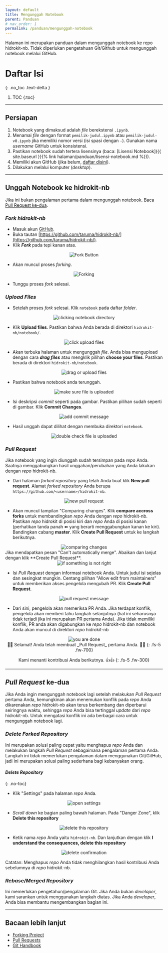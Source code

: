 ```yaml
---
layout: default
title: Mengunggah Notebook
parent: Panduan
# nav_order: 1
permalink: /panduan/mengunggah-notebook
---
```


Halaman ini merupakan panduan dalam mengunggah notebook ke repo hidrokit-nb. Tidak diperlukan pengetahuan Git/Github untuk mengunggah notebook melalui GitHub.

# Daftar Isi
{: .no_toc .text-delta }

1. TOC
{:toc}

---
## Persiapan

1. Notebook yang dimaksud adalah _file_ berekstensi `.ipynb`.
1. Menamai _file_ dengan format `pemilik-judul.ipynb` atau `pemilik-judul-v0.ipynb` jika memiliki nomor versi (isi spasi dengan `-`). Gunakan nama _username_ GitHub untuk konsistensi.
1. Pastikan notebook sudah tertera lisensinya (baca: [Lisensi Notebook]({{ site.baseurl }}{% link halaman/panduan/lisensi-notebook.md %})).
1. Memiliki akun GitHub (jika belum, [daftar disini](https://github.com/join)).
1. Dilakukan melalui komputer (_desktop_).

---
## Unggah Notebook ke hidrokit-nb

Jika ini bukan pengalaman pertama dalam mengunggah notebook. Baca [Pull Request ke-dua](#pull-request-ke-dua).

### *Fork hidrokit-nb*
- Masuk akun [GitHub](https://github.com/login).
- Buka tautan [https://github.com/taruma/hidrokit-nb/](https://github.com/taruma/hidrokit-nb/).
- Klik ___Fork___ pada tepi kanan atas.
<div align="center">
    <img src="{{ site.baseurl }}/assets/images/panduan/unggah_notebook_00.png" alt="Fork Button"><br>
</div>

- Akan muncul proses _forking_.
<div align="center">
    <img src="{{ site.baseurl }}/assets/images/panduan/unggah_notebook_01.png" alt="Forking"><br>
</div>

- Tunggu proses _fork_ selesai.

### _Upload Files_
- Setelah proses _fork_ selesai. Klik `notebook` pada daftar _folder_.
<div align="center">
    <img src="{{ site.baseurl }}/assets/images/panduan/unggah_notebook_02.png" alt="clicking notebook directory"><br>
</div>

- Klik __Upload files__. Pastikan bahwa Anda berada di direktori `hidrokit-nb/notebook/`.
<div align="center">
    <img src="{{ site.baseurl }}/assets/images/panduan/unggah_notebook_03.png" alt="click upload files"><br>
</div>

- Akan terbuka halaman untuk mengunggah _file_. Anda bisa mengupload dengan cara ___drag files___ atau mengklik pilihan __choose your files__. Pastikan berada di direktori `hidrokit-nb/notebook`.
<div align="center">
    <img src="{{ site.baseurl }}/assets/images/panduan/unggah_notebook_04.png" alt="drag or upload files"><br>
</div>

- Pastikan bahwa notebook anda terunggah.
<div align="center">
    <img src="{{ site.baseurl }}/assets/images/panduan/unggah_notebook_05.png" alt="make sure file is uploaded"><br>
</div>

- Isi deskripsi _commit_ seperti pada gambar. Pastikan pilihan sudah seperti di gambar. Klik **Commit Changes**. 
<div align="center">
    <img src="{{ site.baseurl }}/assets/images/panduan/unggah_notebook_06.png" alt="add commit message"><br>
</div>

- Hasil unggah dapat dilihat dengan membuka direktori `notebook`.
<div align="center">
    <img src="{{ site.baseurl }}/assets/images/panduan/unggah_notebook_07.png" alt="double check file is uploaded"><br>
</div>

### _Pull Request_

Jika notebook yang ingin diunggah sudah tersimpan pada _repo_ Anda. Saatnya menggabungkan hasil unggahan/perubahan yang Anda lakukan dengan _repo_ hidrokit-nb. 

- Dari halaman _forked repository_ yang telah Anda buat klik **New pull request**. Alamat _forked repository_ Anda berupa `https://github.com/<username>/hidrokit-nb`.
<div align="center">
    <img src="{{ site.baseurl }}/assets/images/panduan/unggah_notebook_08.png" alt="new pull request"><br>
</div>

- Akan muncul tampilan "Comparing changes". Klik **compare accross forks** untuk membandingkan _repo_ Anda dengan _repo_ hidrokit-nb. Pastikan _repo_ hidrokit di posisi kiri dan _repo_ Anda di posisi kanan (perhatikan tanda panah ⬅ yang berarti menggabungkan kanan ke kiri). Bandingkan cabang **master**. Klik **Create Pull Request** untuk ke langkah berikutnya.
<div align="center">
    <img src="{{ site.baseurl }}/assets/images/panduan/unggah_notebook_09.png" alt="comparing changes"><br>
</div>
Jika mendapatkan pesan "Can't automatically merge". Abaikan dan lanjut dengan klik **Create Pull Request**.
<div align="center">
    <img src="{{ site.baseurl }}/assets/images/panduan/unggah_notebook_10.png" alt="if something is not right"><br>
</div>

- Isi _Pull Request_ dengan informasi notebook Anda. Untuk judul isi sejelas dan sesingkat mungkin. Centang pilihan "Allow edit from maintainers" untuk memberikan akses pengelola mengubah PR. Klik **Create Pull Request**.
<div align="center">
    <img src="{{ site.baseurl }}/assets/images/panduan/unggah_notebook_11.png" alt="pull request message"><br>
</div>

- Dari sini, pengelola akan memeriksa PR Anda. Jika terdapat konflik, pengelola akan memberi tahu langkah selanjutnya (hal ini seharusnya tidak terjadi jika ini merupakan PR pertama Anda). Jika tidak memiliki konflik, PR anda akan digabungkan ke _repo_ hidrokit-nb dan notebook Anda akan muncul di direktori _repo_ hidrokit-nb

<div align="center">
    <img src="{{ site.baseurl }}/assets/images/panduan/unggah_notebook_12.png" alt="you are done"><br>
</div>

<div align="center" markdown="1">
🎉🎊 Selamat! Anda telah membuat _Pull Request_ pertama Anda. 🎊🎉
{: .fs-5 .fw-700}

Kami menanti kontribusi Anda berikutnya. 👍👍 
{: .fs-5 .fw-300}
</div>

---
## *Pull Request* ke-dua

Jika Anda ingin mengunggah notebook lagi setelah melakukan _Pull Request_ pertama Anda, kemungkinan akan menemukan konflik pada _repo_ Anda dikarenakan _repo_ hidrokit-nb akan terus berkembang dan diperbarui seiringnya waktu, sehingga _repo_ Anda bisa tertinggal _update_ dari _repo_ hidrokit-nb. Untuk mengatasi konflik ini ada berbagai cara untuk mengunggah notebook lagi.

### _Delete Forked Repository_

Ini merupakan solusi paling cepat yaitu menghapus _repo_ Anda dan melakukan langkah *Pull Request* sebagaimana pengalaman pertama Anda. Langkah ini tidak memerlukan pengalaman dalam menggunakan Git/GitHub, jadi ini merupakan solusi paling sederhana bagi kebanyakan orang. 

#### _Delete Repository_
{: .no-toc}
- Klik "Settings" pada halaman _repo_ Anda. 
<div align="center">
    <img src="{{ site.baseurl }}/assets/images/panduan/delete_fork_00.png" alt="open settings"><br>
</div>

- _Scroll down_ ke bagian paling bawah halaman. Pada "Danger Zone", klik **Delete this repository**
<div align="center">
    <img src="{{ site.baseurl }}/assets/images/panduan/delete_fork_01.png" alt="delete this repository"><br>
</div>

- Ketik nama _repo_ Anda yaitu `hidrokit-nb`. Dan lanjutkan dengan klik **I understand the consequences, delete this repository**
<div align="center">
    <img src="{{ site.baseurl }}/assets/images/panduan/delete_fork_02.png" alt="delete confirmation"><br>
</div>

Catatan: Menghapus _repo_ Anda tidak menghilangkan hasil kontribusi Anda sebelumnya di _repo_ hidrokit-nb. 

### _Rebase/Merged Repository_

Ini memerlukan pengetahun/pengalaman Git. Jika Anda bukan _developer_, kami sarankan untuk menggunakan langkah diatas. Jika Anda _developer_, Anda bisa membantu mengembangkan bagian ini. 

---
## Bacaan lebih lanjut
- [Forking Project](https://guides.github.com/activities/forking/)
- [Pull Requests](https://help.github.com/en/articles/about-pull-requests)
- [Git Handbook](https://guides.github.com/introduction/git-handbook/)
